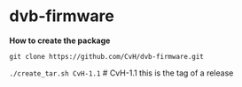 # dvb-firmware

**How to create the package**

```git clone https://github.com/CvH/dvb-firmware.git```

```./create_tar.sh CvH-1.1``` # CvH-1.1 this is the tag of a release
